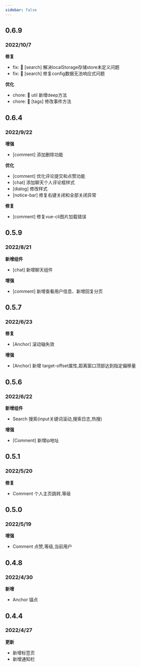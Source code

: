 ```yaml
---
sidebar: false
---
```


## 0.6.9
###
### 2022/10/7
**修复**
- fix: 🐛 [search] 解决localStorage存储store未定义问题
- fix: 🐛 [search] 修复config数据无法响应式问题

**优化**
- chore: 🔨 util 新增deep方法
- chore: 🔨 [tags] 修改事件方法

## 0.6.4
### 2022/9/22
**增强**
- [comment] 添加删除功能

**优化**
- [comment] 优化评论提交和点赞功能
- [chat] 添加聊天个人评论框样式
- [dialog] 修改样式
- [notice-bar] 修复右键关闭和全部关闭异常

**修复**
- [comment] 修复vue-cli图片加载错误


## 0.5.9
### 2022/8/21
**新增组件**
- [chat] 新增聊天组件

**增强**
- [comment] 新增查看用户信息、新增回复分页


## 0.5.7
### 2022/6/23
**修复**
- [Anchor] 滚动轴失效

**增强**
- [Anchor] 新增 target-offset属性,距离窗口顶部达到指定偏移量


## 0.5.6
### 2022/6/22
**新增组件**
- Search 搜索(input关键词滚动,搜索日志,热搜)

**增强**
- [Comment] 新增ip地址


## 0.5.1
### 2022/5/20
**修复**
- Comment 个人主页跳转,等级


## 0.5.0
### 2022/5/19
**增强**
- Comment 点赞,等级,当前用户


## 0.4.8
### 2022/4/30
**新增**
- Anchor 锚点


## 0.4.4
### 2022/4/27
**更新**

- 新增标签页
- 新增通知栏
